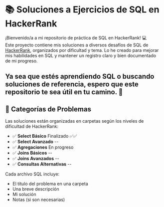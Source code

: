 # 📚 Soluciones a Ejercicios de SQL en HackerRank

¡Bienvenido/a a mi repositorio de práctica de SQL en HackerRank! 💻  
Este proyecto contiene mis soluciones a diversos desafíos de SQL de [HackerRank](https://www.hackerrank.com/domains/sql), organizados por dificultad y tema. Lo he creado para mejorar mis habilidades en SQL y mantener un registro claro y bien documentado de mi progreso.

Ya sea que estés aprendiendo SQL o buscando soluciones de referencia, espero que este repositorio te sea útil en tu camino. 🚀
--

## 🧩 Categorías de Problemas

Las soluciones están organizadas en carpetas según los niveles de dificultad de HackerRank:

- ✅ **Select Básico** Finalizado ✅✅
- ✅ **Select Avanzado** --
- ✅ **Agregaciones** En progreso
- ✅ **Joins Básicos** -- 
- ✅ **Joins Avanzados** -- 
- ✅ **Consultas Alternativas** --

Cada archivo SQL incluye:
- El título del problema en una carpeta
- Una breve descripción
- Mi solución
- Notas (si son necesarias)

